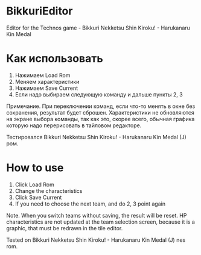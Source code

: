 # BikkuriEditor
Editor for the Technos game - Bikkuri Nekketsu Shin Kiroku! - Harukanaru Kin Medal
# Как использовать
1. Нажимаем Load Rom
2. Меняем характеристики
3. Нажимаем Save Current
4. Если надо выбираем следующую команду и дальше пункты 2, 3

Примечание. При переключении команд, если что-то менять в окне без сохранения, результат будет сброшен.
Характеристики не обновляются на экране выбора команды, так как это, скорее всего, обычная графика которую надо перерисовать в тайловом редакторе.

Тестировался Bikkuri Nekketsu Shin Kiroku! - Harukanaru Kin Medal (J) ром.


# How to use
1. Click Load Rom
2. Change the characteristics
3. Click Save Current
4. If you need to choose the next team, and do 2, 3 point again

Note. When you switch teams without saving, the result will be reset.
HP characteristics are not updated at the team selection screen, because it is a graphic, that must be redrawn in the tile editor.

Tested on Bikkuri Nekketsu Shin Kiroku! - Harukanaru Kin Medal (J) nes rom.
